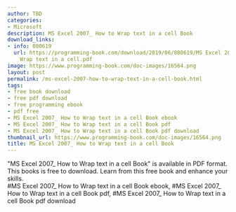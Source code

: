 ```yaml
---
author: TBD
categories:
- Microsoft
description: MS Excel 2007_ How to Wrap text in a cell Book
download_links:
- info: 080619
  url: https://programming-book.com/download/2019/06/080619/MS Excel 2007_ How to
    Wrap text in a cell.pdf
image: https://www.programming-book.com/doc-images/16564.png
layout: post
permalink: /ms-excel-2007-how-to-wrap-text-in-a-cell-book.html
tags:
- free book download
- free pdf download
- free programming ebook
- pdf free
- MS Excel 2007_ How to Wrap text in a cell Book ebook
- MS Excel 2007_ How to Wrap text in a cell Book pdf
- MS Excel 2007_ How to Wrap text in a cell Book pdf download
thumbnail_url: https://www.programming-book.com/doc-images/16564.png
title: MS Excel 2007_ How to Wrap text in a cell Book
---
```


 
<div class="item-desc text-justify">
  "MS Excel 2007_ How to Wrap text in a cell Book" is available in PDF format. This books is free to download. Learn from this free book and enhance your skills.
  <br>
  #MS Excel 2007_ How to Wrap text in a cell Book ebook, #MS Excel 2007_ How to Wrap text in a cell Book pdf, #MS Excel 2007_ How to Wrap text in a cell Book pdf download
</div>